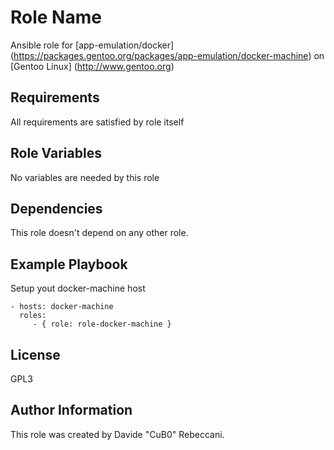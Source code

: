 Role Name
=========

Ansible role for [app-emulation/docker] (https://packages.gentoo.org/packages/app-emulation/docker-machine) on [Gentoo Linux] (http://www.gentoo.org)

Requirements
------------

All requirements are satisfied by role itself

Role Variables
--------------

No variables are needed by this role

Dependencies
------------

This role doesn't depend on any other role.

Example Playbook
----------------

Setup yout docker-machine host

    - hosts: docker-machine
      roles:
         - { role: role-docker-machine }

License
-------

GPL3

Author Information
------------------

This role was created by Davide "CuB0" Rebeccani.